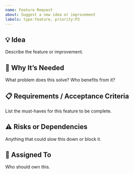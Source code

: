```yaml
---
name: Feature Request
about: Suggest a new idea or improvement
labels: type:feature, priority:P3
---
```


## 💡 Idea
Describe the feature or improvement.

## 🎯 Why It’s Needed
What problem does this solve? Who benefits from it?

## 📋 Requirements / Acceptance Criteria
List the must-haves for this feature to be complete.

## ⚠ Risks or Dependencies
Anything that could slow this down or block it.

## 👤 Assigned To
Who should own this.
